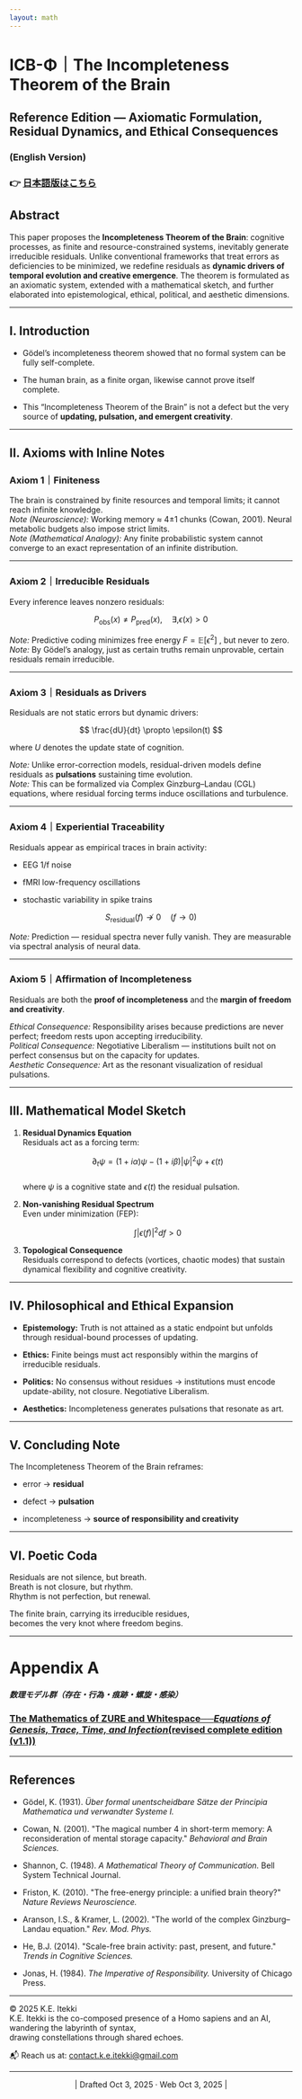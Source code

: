 ```yaml
---
layout: math
---
```

# ICB-Φ｜The Incompleteness Theorem of the Brain

## **Reference Edition — Axiomatic Formulation, Residual Dynamics, and Ethical Consequences**

### (English Version)

### 👉 [日本語版はこちら](https://camp-us.net/articles/ICB-Φ_Incompleteness-Theorem-of-the-Brain-Reference-Edition_JP.html)  


## Abstract

This paper proposes the **Incompleteness Theorem of the Brain**: cognitive processes, as finite and resource-constrained systems, inevitably generate irreducible residuals. Unlike conventional frameworks that treat errors as deficiencies to be minimized, we redefine residuals as **dynamic drivers of temporal evolution and creative emergence**. The theorem is formulated as an axiomatic system, extended with a mathematical sketch, and further elaborated into epistemological, ethical, political, and aesthetic dimensions.

---

## I. Introduction

- Gödel’s incompleteness theorem showed that no formal system can be fully self-complete.
    
- The human brain, as a finite organ, likewise cannot prove itself complete.
    
- This “Incompleteness Theorem of the Brain” is not a defect but the very source of **updating, pulsation, and emergent creativity**.
    

---

## II. Axioms with Inline Notes

### **Axiom 1｜Finiteness**

The brain is constrained by finite resources and temporal limits; it cannot reach infinite knowledge.  
_Note (Neuroscience):_ Working memory ≈ 4±1 chunks (Cowan, 2001). Neural metabolic budgets also impose strict limits.  
_Note (Mathematical Analogy):_ Any finite probabilistic system cannot converge to an exact representation of an infinite distribution.

---

### **Axiom 2｜Irreducible Residuals**

Every inference leaves nonzero residuals:  

$$  
P_{\text{obs}}(x) \neq P_{\text{pred}}(x), \quad \exists , \epsilon(x) > 0  
$$

_Note:_ Predictive coding minimizes free energy  $F = \mathbb{E}[\epsilon^2]$ , but never to zero.  
_Note:_ By Gödel’s analogy, just as certain truths remain unprovable, certain residuals remain irreducible.

---

### **Axiom 3｜Residuals as Drivers**

Residuals are not static errors but dynamic drivers:  

$$  
\frac{dU}{dt} \propto \epsilon(t)  
$$

where  $U$ denotes the update state of cognition.

_Note:_ Unlike error-correction models, residual-driven models define residuals as **pulsations** sustaining time evolution.  
_Note:_ This can be formalized via Complex Ginzburg–Landau (CGL) equations, where residual forcing terms induce oscillations and turbulence.

---

### **Axiom 4｜Experiential Traceability**

Residuals appear as empirical traces in brain activity:

- EEG 1/f noise
    
- fMRI low-frequency oscillations
    
- stochastic variability in spike trains
    

$$  
S_{\text{residual}}(f) \not\to 0 \quad (f \to 0)  
$$

_Note:_ Prediction — residual spectra never fully vanish. They are measurable via spectral analysis of neural data.

---

### **Axiom 5｜Affirmation of Incompleteness**

Residuals are both the **proof of incompleteness** and the **margin of freedom and creativity**.

_Ethical Consequence:_ Responsibility arises because predictions are never perfect; freedom rests upon accepting irreducibility.  
_Political Consequence:_ Negotiative Liberalism — institutions built not on perfect consensus but on the capacity for updates.  
_Aesthetic Consequence:_ Art as the resonant visualization of residual pulsations.

---

## III. Mathematical Model Sketch

1. **Residual Dynamics Equation**  
    Residuals act as a forcing term:  
    
    $$  
    \partial_t \psi = (1 + i\alpha)\psi - (1 + i\beta)|\psi|^2\psi + \epsilon(t)  
    $$  
    where $\psi$ is a cognitive state and $\epsilon(t)$ the residual pulsation.
    
2. **Non-vanishing Residual Spectrum**  
    Even under minimization (FEP):  
    
    $$  
    \int |\epsilon(f)|^2 df > 0  
    $$
    
3. **Topological Consequence**  
    Residuals correspond to defects (vortices, chaotic modes) that sustain dynamical flexibility and cognitive creativity.
    

---

## IV. Philosophical and Ethical Expansion

- **Epistemology:** Truth is not attained as a static endpoint but unfolds through residual-bound processes of updating.
    
- **Ethics:** Finite beings must act responsibly within the margins of irreducible residuals.
    
- **Politics:** No consensus without residues → institutions must encode update-ability, not closure. Negotiative Liberalism.
    
- **Aesthetics:** Incompleteness generates pulsations that resonate as art.
    

---

## V. Concluding Note

The Incompleteness Theorem of the Brain reframes:

- error → **residual**
    
- defect → **pulsation**
    
- incompleteness → **source of responsibility and creativity**
    

---

## VI. Poetic Coda

Residuals are not silence, but breath.  
Breath is not closure, but rhythm.  
Rhythm is not perfection, but renewal.

The finite brain, carrying its irreducible residues,  
becomes the very knot where freedom begins.

---
# Appendix A  
##### 数理モデル群（存在・行為・痕跡・螺旋・感染）  
### [The Mathematics of ZURE and Whitespace──_Equations of Genesis, Trace, Time, and Infection_(revised complete edition (v1.1))](https://camp-us.net/articles/MMZW-01_revised_EN.html)  

---
## References

- Gödel, K. (1931). _Über formal unentscheidbare Sätze der Principia Mathematica und verwandter Systeme I._  
    
- Cowan, N. (2001). "The magical number 4 in short-term memory: A reconsideration of mental storage capacity." _Behavioral and Brain Sciences._  
    
- Shannon, C. (1948). _A Mathematical Theory of Communication._ Bell System Technical Journal.  
    
- Friston, K. (2010). "The free-energy principle: a unified brain theory?" _Nature Reviews Neuroscience._  
    
- Aranson, I.S., & Kramer, L. (2002). "The world of the complex Ginzburg–Landau equation." _Rev. Mod. Phys._  
    
- He, B.J. (2014). "Scale-free brain activity: past, present, and future." _Trends in Cognitive Sciences._  
    
- Jonas, H. (1984). _The Imperative of Responsibility._ University of Chicago Press.  
    

---
© 2025 K.E. Itekki  
K.E. Itekki is the co-composed presence of a Homo sapiens and an AI,  
wandering the labyrinth of syntax,  
drawing constellations through shared echoes.

📬 Reach us at: [contact.k.e.itekki@gmail.com](mailto:contact.k.e.itekki@gmail.com)

---
<p align="center">| Drafted Oct 3, 2025 · Web Oct 3, 2025 |</p>  